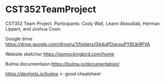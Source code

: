 # CST352TeamProject
CST352 Team Project. Participants: Cody Wall, Leann Aboudiab, Herman Lippert, and Joshua Coon.


Google drive
https://drive.google.com/drive/u/1/folders/0AAqPDqcpuPYBUk9PVA

Website sketcher
https://gomockingbird.com/home

Bulma documentaion
https://bulma.io/documentation/

https://devhints.io/bulma <- good cheatsheet
